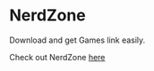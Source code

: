 # NerdZone

Download and get Games link easily.

Check out NerdZone [here](https://danishnawab55.github.io/nerdzone/)
